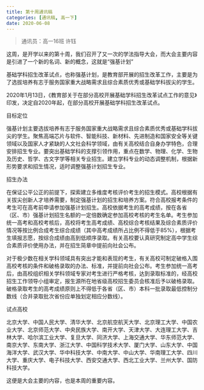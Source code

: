 ```yaml
---
title: 第十周通讯稿
categories: [通讯稿, 高一下]
date: 2020-06-08
---
```


> 通讯员：高一16班 许钰

这周，是开学以来的第十周，我们召开了又一次的学法指导大会，而大会主要内容是引进了一个新的名词、新的概念，这就是“强基计划”

基础学科招生改革试点，也称强基计划，是教育部开展的招生改革工作，主要是为了选拔培养有志于服务国家重大战略需求且综合素质优秀或基础学科拔尖的学生。

2020年1月13日，《教育部关于在部分高校开展基础学科招生改革试点工作的意见》印发，决定自2020年起，在部分高校开展基础学科招生改革试点。

目标定位

强基计划主要选拔培养有志于服务国家重大战略需求且综合素质优秀或基础学科拔尖的学生。聚焦高端芯片与软件、智能科技、新材料、先进制造和国家安全等关键领域以及国家人才紧缺的人文社会科学领域，由有关高校结合自身办学特色，合理安排招生专业。要突出基础学科的支撑引领作用，重点在数学、物理、化学、生物及历史、哲学、古文字学等相关专业招生。建立学科专业的动态调整机制，根据新形势要求和招生情况，适时调整强基计划招生专业。

招生办法

在保证公平公正的前提下，探索建立多维度考核评价考生的招生模式。高校根据有关拔尖创新人才培养需要，制定强基计划的招生和培养方案。符合高校报考条件的考生可在高考前申请参加强基计划招生。高校依据考生的高考成绩，按在各省（区、市）强基计划招生名额的一定倍数确定参加高校考核的考生名单。考生参加统一高考和高校考核后，高校将考生高考成绩、高校综合考核结果及综合素质评价情况等按比例合成考生综合成绩（其中高考成绩所占比例不得低于85%），根据考生填报志愿，按综合成绩由高到低顺序录取。有关高校要认真研究制定高中学生综合素质评价使用办法，并在招生简章中提前向社会公布。

对于极少数在相关学科领域具有突出才能和表现的考生，有关高校可制定破格入围高校考核的条件和破格录取的办法、标准，并提前向社会公布。考生参加统一高考后，由高校组织相关学科领域专家对考生进行严格考核，达到录取标准的，经高校招生工作领导小组审定，报生源所在地省级高校招生委员会核准后予以破格录取。破格录取考生的高考成绩原则上不得低于各省（区、市）本科一批录取最低控制分数线（合并录取批次省份应单独划定相应分数线）。

试点高校

北京大学、中国人民大学、清华大学、北京航空航天大学、北京理工大学、中国农业大学、北京师范大学、中央民族大学、南开大学、天津大学、大连理工大学、吉林大学、哈尔滨工业大学、复旦大学、同济大学、上海交通大学、华东师范大学、南京大学、东南大学、浙江大学、中国科学技术大学、厦门大学、山东大学、中国海洋大学、武汉大学、华中科技大学、中南大学、中山大学、华南理工大学、四川大学、重庆大学、电子科技大学、西安交通大学、西北工业大学、兰州大学、国防科技大学。

这便是大会主要的内容，也是本周的重要内容。
